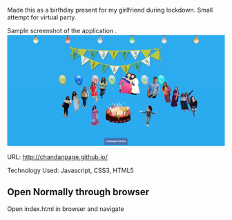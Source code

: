 Made this as a birthday present for my girlfriend during lockdown. Small attempt for virtual party.

Sample screenshot of the application .
![GitHub Logo](/images/screenshots/sample.jpg)

URL: http://chandanpage.github.io/

Technology Used: Javascript, CSS3, HTML5


## Open Normally through browser
Open index.html in browser and navigate


